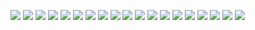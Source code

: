 ![](https://img.shields.io/static/v1?label=&message=%22%5C%22%7B%5B%28%29%5D%7D%5C%22%22&color=yellow)
![](https://img.shields.io/static/v1?label=&message=%22%5Cn%5Cn%22&color=aqua)
![](https://img.shields.io/static/v1?label=&message=%22r%23%22&color=black)
![](https://img.shields.io/static/v1?label=&message=%22%5C%22%20%5C%22%22&color=yellow)
![](https://img.shields.io/static/v1?label=&message=%22%5C%22%20%5C%22%22&color=yellow)
![](https://img.shields.io/static/v1?label=&message=%22%23%22&color=black)
![](https://img.shields.io/static/v1?label=&message=%22%5Cn%5Cn%22&color=aqua)
![](https://img.shields.io/static/v1?label=&message=%22r%23%23%22&color=black)
![](https://img.shields.io/static/v1?label=&message=%22%5C%22%20r%23%5C%22%22&color=yellow)
![](https://img.shields.io/static/v1?label=&message=%22%5C%22%23%20%5C%22%22&color=yellow)
![](https://img.shields.io/static/v1?label=&message=%22%23%23%22&color=black)
![](https://img.shields.io/static/v1?label=&message=%22%5Cn%5Cn%22&color=aqua)
![](https://img.shields.io/static/v1?label=&message=%22%5C%22%5Cnhello%5Cn%5C%22%22&color=yellow)
![](https://img.shields.io/static/v1?label=&message=%22%5Cn%5Cn%22&color=aqua)
![](https://img.shields.io/static/v1?label=&message=%22r%23%23%22&color=black)
![](https://img.shields.io/static/v1?label=&message=%22%5C%22%20%5Cn%20%20%20%20r%23%5C%22%22&color=yellow)
![](https://img.shields.io/static/v1?label=&message=%22%5C%22%23%20%5Cn%5C%22%22&color=yellow)
![](https://img.shields.io/static/v1?label=&message=%22%23%23%22&color=black)
![](https://img.shields.io/static/v1?label=&message=%22%5Cn%22&color=aqua)
